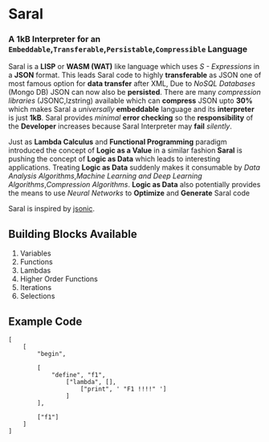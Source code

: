 # Saral
### A 1kB Interpreter for an `Embeddable`,`Transferable`,`Persistable`,`Compressible` Language
Saral is a **LISP** or **WASM (WAT)** like language which uses *S - Expressions* in a **JSON** format. This leads Saral code to highly **transferable** as JSON one of most famous option for **data transfer** after XML, Due to *NoSQL Databases* (Mongo DB) JSON can now also be **persisted**. There are many *compression libraries* (JSONC,lzstring) available which can **compress** JSON upto **30%** which makes Saral a *universally* **embeddable** language and its **interpreter** is just **1kB**. Saral provides *minimal* **error checking** so the **responsibility** of the **Developer** increases because Saral Interpreter may **fail** *silently*.

Just as **Lambda Calculus** and **Functional Programming** paradigm introduced the concept of **Logic as a Value** in a similar fashion **Saral** is pushing the concept of **Logic as Data** which leads to interesting applications. Treating **Logic as Data** suddenly makes it consumable by *Data Analysis Algorithms*,*Machine Learning and Deep Learning Algorithms*,*Compression Algorithms*. **Logic as Data** also potentially provides the means to use *Neural Networks* to **Optimize** and **Generate** Saral code

Saral is inspired by [jsonic](https://github.com/zaach/jsonic).

## Building Blocks Available
1. Variables
2. Functions
3. Lambdas
4. Higher Order Functions
5. Iterations
6. Selections

## Example Code
```
[
    [
        "begin", 
        
        [
            "define", "f1", 
                ["lambda", [],
                    ["print", ' "F1 !!!!" ']
                ]
        ], 
        
        ["f1"]
    ]
]
```
